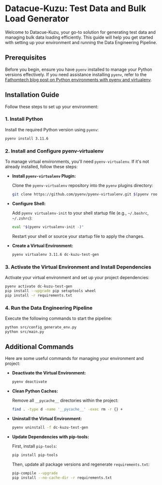 # Datacue-Kuzu: Test Data and Bulk Load Generator

Welcome to Datacue-Kuzu, your go-to solution for generating test data and managing bulk data loading efficiently. This guide will help you get started with setting up your environment and running the Data Engineering Pipeline.

## Prerequisites

Before you begin, ensure you have `pyenv` installed to manage your Python versions effectively. If you need assistance installing `pyenv`, refer to the [Fathomtech blog post on Python environments with pyenv and virtualenv](https://fathomtech.io/blog/python-environments-with-pyenv-and-vitualenv/).

## Installation Guide

Follow these steps to set up your environment:

### 1. Install Python

Install the required Python version using `pyenv`:

```bash
pyenv install 3.11.6
```

### 2. Install and Configure pyenv-virtualenv

To manage virtual environments, you'll need `pyenv-virtualenv`. If it's not already installed, follow these steps:

- **Install `pyenv-virtualenv` Plugin:**

  Clone the `pyenv-virtualenv` repository into the `pyenv` plugins directory:

  ```bash
  git clone https://github.com/pyenv/pyenv-virtualenv.git $(pyenv root)/plugins/pyenv-virtualenv
  ```

- **Configure Shell:**

  Add `pyenv virtualenv-init` to your shell startup file (e.g., `~/.bashrc`, `~/.zshrc`):

  ```bash
  eval "$(pyenv virtualenv-init -)"
  ```

  Restart your shell or source your startup file to apply the changes.

- **Create a Virtual Environment:**

  ```bash
  pyenv virtualenv 3.11.6 dc-kuzu-test-gen
  ```

### 3. Activate the Virtual Environment and Install Dependencies

Activate your virtual environment and set up your project dependencies:

```bash
pyenv activate dc-kuzu-test-gen
pip install --upgrade pip setuptools wheel
pip install -r requirements.txt
```

### 4. Run the Data Engineering Pipeline

Execute the following commands to start the pipeline:

```bash
python src/config_generate_env.py
python src/main.py
```

## Additional Commands

Here are some useful commands for managing your environment and project:

- **Deactivate the Virtual Environment:**

  ```bash
  pyenv deactivate
  ```

- **Clean Python Caches:**

  Remove all `__pycache__` directories within the project:

  ```bash
  find . -type d -name '__pycache__' -exec rm -r {} +
  ```

- **Uninstall the Virtual Environment:**

  ```bash
  pyenv uninstall -f dc-kuzu-test-gen
  ```

- **Update Dependencies with pip-tools:**

  First, install `pip-tools`:

  ```bash
  pip install pip-tools
  ```

  Then, update all package versions and regenerate `requirements.txt`:

  ```bash
  pip-compile --upgrade
  pip install --no-cache-dir -r requirements.txt
  ```
